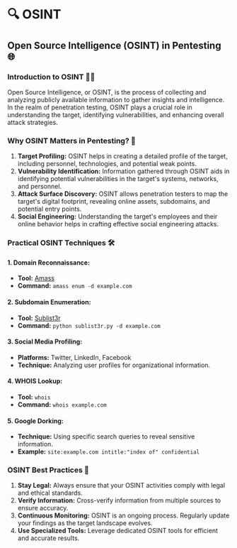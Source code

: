# 🔍 OSINT

## Open Source Intelligence (OSINT) in Pentesting 🌐

### Introduction to OSINT 🕵️‍♂️

Open Source Intelligence, or OSINT, is the process of collecting and analyzing publicly available information to gather insights and intelligence. In the realm of penetration testing, OSINT plays a crucial role in understanding the target, identifying vulnerabilities, and enhancing overall attack strategies.

### Why OSINT Matters in Pentesting? 🎯

1. **Target Profiling:** OSINT helps in creating a detailed profile of the target, including personnel, technologies, and potential weak points.
2. **Vulnerability Identification:** Information gathered through OSINT aids in identifying potential vulnerabilities in the target's systems, networks, and personnel.
3. **Attack Surface Discovery:** OSINT allows penetration testers to map the target's digital footprint, revealing online assets, subdomains, and potential entry points.
4. **Social Engineering:** Understanding the target's employees and their online behavior helps in crafting effective social engineering attacks.

### Practical OSINT Techniques 🛠️

#### 1. **Domain Reconnaissance:**

* **Tool:** [Amass](https://github.com/OWASP/Amass)
* **Command:** `amass enum -d example.com`

#### 2. **Subdomain Enumeration:**

* **Tool:** [Sublist3r](https://github.com/aboul3la/Sublist3r)
* **Command:** `python sublist3r.py -d example.com`

#### 3. **Social Media Profiling:**

* **Platforms:** Twitter, LinkedIn, Facebook
* **Technique:** Analyzing user profiles for organizational information.

#### 4. **WHOIS Lookup:**

* **Tool:** `whois`
* **Command:** `whois example.com`

#### 5. **Google Dorking:**

* **Technique:** Using specific search queries to reveal sensitive information.
* **Example:** `site:example.com intitle:"index of" confidential`

### OSINT Best Practices 🚀

1. **Stay Legal:** Always ensure that your OSINT activities comply with legal and ethical standards.
2. **Verify Information:** Cross-verify information from multiple sources to ensure accuracy.
3. **Continuous Monitoring:** OSINT is an ongoing process. Regularly update your findings as the target landscape evolves.
4. **Use Specialized Tools:** Leverage dedicated OSINT tools for efficient and accurate results.
